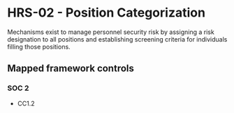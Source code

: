 # HRS-02 - Position Categorization
Mechanisms exist to manage personnel security risk by assigning a risk designation to all positions and establishing screening criteria for individuals filling those positions.
## Mapped framework controls
### SOC 2
- CC1.2